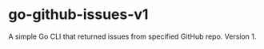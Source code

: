 # go-github-issues-v1

A simple Go CLI that returned issues from specified GitHub repo. Version 1.


